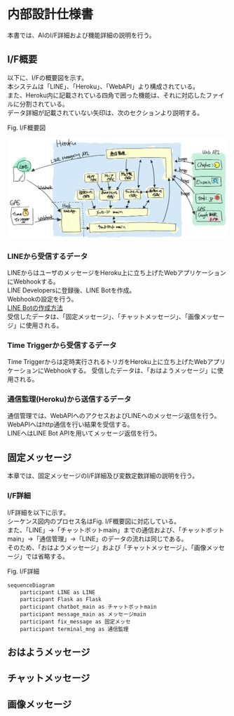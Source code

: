 # 内部設計仕様書  

本書では、AIのI/F詳細および機能詳細の説明を行う。  

## I/F概要  

以下に、I/Fの概要図を示す。  
本システムは「LINE」、「Heroku」、「WebAPI」より構成されている。  
また、Heroku内に記載されている四角で囲った機能は、それに対応したファイルに分割されている。  
データ詳細が記載されていない矢印は、次のセクションより説明する。  

Fig. I/F概要図  

![I/F_overview](./image/IF_details.png)

### LINEから受信するデータ  

LINEからはユーザのメッセージをHeroku上に立ち上げたWebアプリケーションにWebhookする。  
LINE Developersに登録後、LINE Botを作成。  
Webhookの設定を行う。  
[LINE Botの作成方法](https://developers.line.biz/ja/docs/messaging-api/building-bot/#set-up-bot-on-line-developers-console)  
受信したデータは、「固定メッセージ」、「チャットメッセージ」、「画像メッセージ」に使用される。  

### Time Triggerから受信するデータ  

Time Triggerからは定時実行されるトリガをHeroku上に立ち上げたWebアプリケーションにWebhookする。 
受信したデータは、「おはようメッセージ」に使用される。 

### 通信監理(Heroku)から送信するデータ  

通信管理では、WebAPIへのアクセスおよびLINEへのメッセージ返信を行う。  
WebAPIへはhttp通信を行い結果を受信する。  
LINEへはLINE Bot APIを用いてメッセージ返信を行う。  

## 固定メッセージ  

本章では、固定メッセージのI/F詳細及び変数定数詳細の説明を行う。  

### I/F詳細  

I/F詳細を以下に示す。  
シーケンス図内のプロセス名はFig. I/F概要図に対応している。  
また、「LINE」→「チャットボットmain」までの通信および、「チャットボットmain」→「通信管理」→「LINE」のデータの流れは同じである。  
そのため、「おはようメッセージ」および「チャットメッセージ」、「画像メッセージ」では省略する。  

Fig. I/F詳細  

```mermaid
sequenceDiagram
    participant LINE as LINE
    participant Flask as Flask
    participant chatbot_main as チャットボットmain
    participant message_main as メッセージmain
    participant fix_message as 固定メッセ
    participant terminal_mng as 通信監理
```

## おはようメッセージ  

## チャットメッセージ  

## 画像メッセージ  